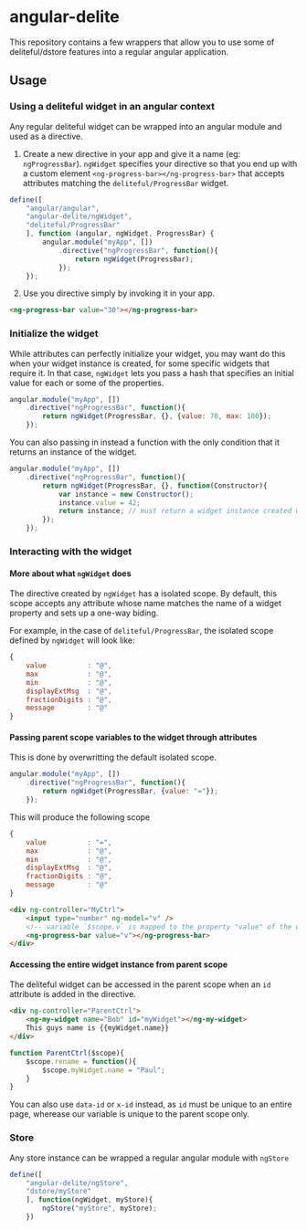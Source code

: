 <!-- TODO: mention something on on-click type of attributes -->

# angular-delite

This repository contains a few wrappers that allow you to use some 
of deliteful/dstore features into a regular angular application.

## Usage

### Using a deliteful widget in an angular context

Any regular deliteful widget can be wrapped into an angular module and used as
a directive. 

1. Create a new directive in your app and give it a name (eg: `ngProgressBar`).
`ngWidget` specifies your directive so that you end up with a custom element `<ng-progress-bar></ng-progress-bar>`
that accepts attributes matching the `deliteful/ProgressBar` widget.
```js
define([
	"angular/angular",
	"angular-delite/ngWidget",
	"deliteful/ProgressBar"
	], function (angular, ngWidget, ProgressBar) {
		angular.module("myApp", [])
			.directive("ngProgressBar", function(){
				return ngWidget(ProgressBar);
			});
	});
```
2. Use you directive simply by invoking it in your app.
```html
<ng-progress-bar value="30"></ng-progress-bar>
```

### Initialize the widget
While attributes can perfectly initialize your widget, you may want do this when your widget instance is created, 
for some specific widgets that require it.
In that case, `ngWidget` lets you pass a hash that specifies an initial value for each or some of the properties.

```js
angular.module("myApp", [])
	.directive("ngProgressBar", function(){
		return ngWidget(ProgressBar, {}, {value: 70, max: 100});
	});
```

You can also passing in instead a function with the only condition that it returns an instance of the widget.

```js
angular.module("myApp", [])
	.directive("ngProgressBar", function(){
		return ngWidget(ProgressBar, {}, function(Constructor){
			var instance = new Constructor();
			instance.value = 42;
			return instance; // must return a widget instance created with Constructor
		});
	});
```


### Interacting with the widget

#### More about what `ngWidget` does

The directive created by `ngWidget` has a isolated scope. By default, this scope accepts any attribute whose name
matches the name of a widget property and sets up a one-way biding.

For example, in the case of `deliteful/ProgressBar`, the isolated scope defined by `ngWidget` will look like:
```js
{
	value          : "@",
	max            : "@",
	min            : "@",
	displayExtMsg  : "@",
	fractionDigits : "@",
	message        : "@"
}
```

#### Passing parent scope variables to the widget through attributes
This is done by overwritting the default isolated scope.

```js
angular.module("myApp", [])
	.directive("ngProgressBar", function(){
		return ngWidget(ProgressBar, {value: "="});
	});
```

This will produce the following scope 

```js
{
	value          : "=",
	max            : "@",
	min            : "@",
	displayExtMsg  : "@",
	fractionDigits : "@",
	message        : "@"
}
```

```html
<div ng-controller="MyCtrl">
	<input type="number" ng-model="v" />
	<!-- variable `$scope.v` is mapped to the property "value" of the widget -->
	<ng-progress-bar value="v"></ng-progress-bar>
</div>
```

#### Accessing the entire widget instance from parent scope
The deliteful widget can be accessed in the parent scope when an `id` attribute is added in the directive.
```html
<div ng-controller="ParentCtrl">
	<ng-my-widget name="Bob" id="myWidget"></ng-my-widget>
	This guys name is {{myWidget.name}}
</div>
```
```js
function ParentCtrl($scope){
	$scope.rename = function(){
		$scope.myWidget.name = "Paul";
	}
}
```
You can also use `data-id` or `x-id` instead, as `id` must be unique to an entire page, 
wherease our variable is unique to the parent scope only.

### Store

Any store instance can be wrapped a regular angular module with `ngStore`

```js
define([
	"angular-delite/ngStore",
	"dstore/myStore"
	], function(ngWidget, myStore){
		ngStore("myStore", myStore);
	})
```
